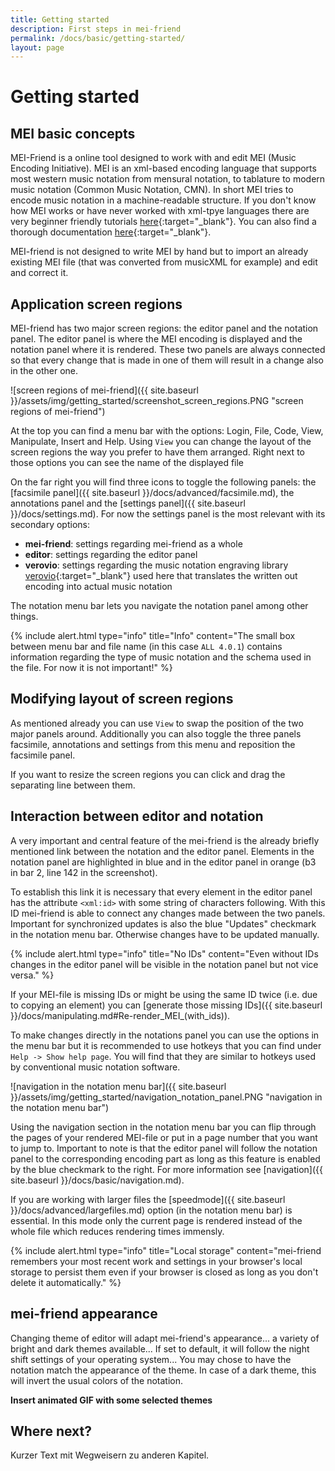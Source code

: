 ```yaml
---
title: Getting started
description: First steps in mei-friend
permalink: /docs/basic/getting-started/
layout: page 
---
```

# Getting started

## MEI basic concepts

MEI-Friend is a online tool designed to work with and edit MEI (Music Encoding Initiative). MEI is an xml-based encoding language that supports most western music notation from mensural notation, to tablature to modern music notation (Common Music Notation, CMN). In short MEI tries to encode music notation in a machine-readable structure.
If you don't know how MEI works or have never worked with xml-tpye languages there are very beginner friendly tutorials [here](https://music-encoding.org/resources/tutorials.html){:target="_blank"}. You can also find a thorough documentation [here](https://music-encoding.org/guidelines/v4/content/){:target="_blank"}.

MEI-friend is not designed to write MEI by hand but to import an already existing MEI file (that was converted from musicXML for example) and edit and correct it.

## Application screen regions

MEI-friend has two major screen regions: the editor panel and the notation panel. The editor panel is where the MEI encoding is displayed and the notation panel where it is rendered. These two panels are always connected so that every change that is made in one of them will result in a change also in the other one.

![screen regions of mei-friend]({{ site.baseurl }}/assets/img/getting_started/screenshot_screen_regions.PNG "screen regions of mei-friend")

At the top you can find a menu bar with the options: Login, File, Code, View, Manipulate, Insert and Help. Using `View` you can change the layout of the screen regions the way you prefer to have them arranged. Right next to those options you can see the name of the displayed file

On the far right you will find three icons to toggle the following panels: the [facsimile panel]({{ site.baseurl }}/docs/advanced/facsimile.md), the annotations panel and the [settings panel]({{ site.baseurl }}/docs/settings.md). For now the settings panel is the most relevant with its secondary options:

- **mei-friend**: settings regarding mei-friend as a whole
- **editor**: settings regarding the editor panel
- **verovio**: settings regarding the music notation engraving library [verovio](https://www.verovio.org/index.xhtml){:target="_blank"} used here that translates the written out encoding into actual music notation

The notation menu bar lets you navigate the notation panel among other things.

{% include alert.html type="info" title="Info" content="The small box between menu bar and file name (in this case `ALL 4.0.1`) contains information regarding the type of music notation and the schema used in the file. For now it is not important!" %}

## Modifying layout of screen regions

As mentioned already you can use `View` to swap the position of the two major panels around. Additionally you can also toggle the three panels facsimile, annotations and settings from this menu and reposition the facsimile panel.

If you want to resize the screen regions you can click and drag the separating line between them.

## Interaction between editor and notation

A very important and central feature of the mei-friend is the already briefly mentioned link between the notation and the editor panel. Elements in the notation panel are highlighted in blue and in the editor panel in orange (b3 in bar 2, line 142 in the screenshot).

To establish this link it is necessary that every element in the editor panel has the attribute `<xml:id>` with some string of characters following. With this ID mei-friend is able to connect any changes made between the two panels. Important for synchronized updates is also the blue "Updates" checkmark in the notation menu bar. Otherwise changes have to be updated manually.

{% include alert.html type="info" title="No IDs" content="Even without IDs changes in the editor panel will be visible in the notation panel but not vice versa." %}

If your MEI-file is missing IDs or might be using the same ID twice (i.e. due to copying an element) you can [generate those missing IDs]({{ site.baseurl }}/docs/manipulating.md#Re-render_MEI_(with_ids)).

To make changes directly in the notations panel you can use the options in the menu bar but it is recommended to use hotkeys that you can find under `Help -> Show help page`. You will find that they are similar to hotkeys used by conventional music notation software.

![navigation in the notation menu bar]({{ site.baseurl }}/assets/img/getting_started/navigation_notation_panel.PNG "navigation in the notation menu bar")

Using the navigation section in the notation menu bar you can flip through the pages of your rendered MEI-file or put in a page number that you want to jump to. Important to note is that the editor panel will follow the notation panel to the corresponding encoding part as long as this feature is enabled by the blue checkmark to the right.
For more information see [navigation]({{ site.baseurl }}/docs/basic/navigation.md).

If you are working with larger files the [speedmode]({{ site.baseurl }}/docs/advanced/largefiles.md) option (in the notation menu bar) is essential. In this mode only the current page is rendered instead of the whole file which reduces rendering times immensly.

{% include alert.html type="info" title="Local storage" content="mei-friend remembers your most recent work and settings in your browser's local storage to persist them even if your browser is closed as long as you don't delete it automatically." %}

## mei-friend appearance

Changing theme of editor will adapt mei-friend's appearance... a variety of bright and dark themes available...
If set to default, it will follow the night shift settings of your operating system...
You may chose to have the notation match the appearance of the theme. In case of a dark theme, this will invert the usual colors of the notation.

**Insert animated GIF with some selected themes**

## Where next?

Kurzer Text mit Wegweisern zu anderen Kapitel.

